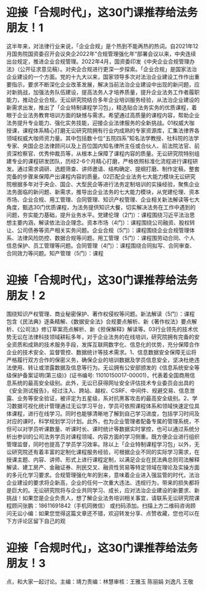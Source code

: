# 迎接「合规时代」，这30门课推荐给法务朋友！1

这半年来，对法律行业来说，「企业合规」是个热到不能再热的热词。自2021年12月国务院国资委召开会议央企2022年”合规管理强化年“部署会议以来，中央连续出台规定，推进企业合规管理。2022年4月，国资委印发《中央企业合规管理办法》（公开征求意见稿）。对央企合规进行更深一步探索。「企业合规」是国家法治企业建设的一个方面。党的十九大以来，国家领导多次对法治企业建设工作作出重要指示，要求不断深化企业改革发展，解决当前法治企业建设中出现的新问题，应对新挑战，加强法务队伍建设，提高法务人才培养质量，提升企业法务工作者履职能力，推动企业合规。无讼研究院结合多年企业培训服务经验，从法治企业建设的新需求出发，推出了「企业特制课程学习包」，精选贴合法务实务的优质课程，着眼于企业法务教育培训方面的缺憾与需求。希望通过高质量的课程内容，帮助企业法务提升专业能力、强化实务技能，迎接企业法律服务的全新挑战。01权威大咖授课，课程体系精心打磨无讼研究院拥有行业内成熟的专家资源库，汇集法律界各领域权威大咖师资力量。其中包括数十位“五院四系”知名法学教授、社科院的法学专家、央国企总法律顾问以及上百位国内知名律所主任或合伙人、前法院法官、前资深检察官、优秀仲裁员等，从根本上保障了课程内容的质量。无讼研究院特别组建专业的课程研发团队，历经2-6个月精心打磨，严格依照标准化流程进行课程研发。通过需求调研、选题筛查、讲师邀请、结构确定、提纲打磨、制作定稿，整套完备的步骤来保障产出课程内容的质量。02匹配企业法务七大能力模块无讼研究院根据多年对于央企、国企、大型民企等进行法务定制培训的实操经验，聚焦企业法务面临的新问题、新需求，推导出企业法务的七大能力模块，从党建伦理、资本市场、企业合规、用工管理、合同管理、知识产权管理、企业相关新法解读等七大角度，甄选30门优质课程，为法务提供知识大餐，切实解决法务在工作中遇到的问题，夯实能力基础，提升业务水平。党建伦理（2门）：课程围绕习近平法治思想主要内涵，解读依法治企理念。资本市场（4门）：课程围绕公司融资、股权转让、公司债券等资产相关实务问题。企业合规（5门）：课程围绕企业合规管理体系、法律风险防控、数据合规等问题。用工管理（5门）：课程围劳动合同、个人信息保护、员工管理等问题。合同管理（4门）：课程围绕合同拟写、合同审查、合同效力等问题。知产管理（5门）：课程

# 迎接「合规时代」，这30门课推荐给法务朋友！2

围绕知识产权管理、商业秘密保护、著作权侵权等问题。新法解读（5门）：课程包含《民法典》逐条精解、《数据安全法》合规要点解析、新《著作权法》要点解析、《公司法》修订草案亮点解析、新《担保解释》解读等。03行业领先的技术优势无讼在法律科技领域耕耘多年，对于企业法务的在线培训，研究院拥有完备的安全资质和成熟的技术服务手段，发挥互联网数字化、信息化的优势，充分保障合作企业的技术安全、监督管控、数据统计等技术需求。1、信息数据安全保障无讼将严格履行双方合作的保密义务，确保企业的培训数据及学员信息安全，坚决杜绝违法使用、转让或泄露数据及信息等行为。无讼拥有公安部颁发的《信息系统安全等级保护备案证明(第三级)》(证书编号: 11010150017-00001)，代表着全国商用信息系统的最高安全级别。此外，无讼已获得网址安全评估技术专业委员会出具的《安全测试报告》，经过注入、跨站、越权、CSRF、中间件、规避交易、信息泄露、业务等安全验证，被评定为五星级，系对抗黑客攻击的最高安全级别。2、学习数据可视化统计管理通过无讼学习平台，学员可依照课程体系和领域快速定位具体课程，进行在线学习。同时也能够清晰地了解到自己学习进度，包括学习时间及对应的课时，科学规划学习计划。此外，也为企业管理者配备专属的管理系统，不但可以对学员听课数量、听课时长、课时统计等数据实时掌控，也可以通过系统分析出参训的公司法务学员对课程领域、内容方面的学习侧重。既方便企业进行组织管理监督，同时也提高了学员学习效率。除以上「企业特制课程学习包」以外，无讼研究院还有着丰富的定制化课程服务经验，可根据企业不同的实际学习需求，在授课主题、内容、讲师、形式上进行课程定制，以满足企业在民法典总则司法解释解读、建工房产、金融证券、刑民交叉、融资性贸易等特定领域在理论及实操方面的多元化学习要求。合规管理强化年的到来，意味着企业进入强监管的时代，法治企业建设的要求将企新高，企业的任何一次重大违法、违规行为，带来的损失都将是巨大的。无讼研究院将与企业共同学习、成长，应对法治企业建设的新要求、新挑战！如果您是企业负责人，想了解企业法务培训相关事宜，请联系无讼研究院课程顾问张鹏：18611691842（手机同微信） 或扫码添加。扫描上方二维码咨询顾问无讼小编：如果您觉得这篇文章还不错，欢迎转发分享、点赞收藏，您也可以在下方评论区留下自己的观

# 迎接「合规时代」，这30门课推荐给法务朋友！3

点，和大家一起讨论。主编：靖力责编：林慧审核：王雅玉 陈丽娟 刘逸凡 王敬

